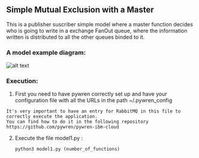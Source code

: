 ## Simple Mutual Exclusion with a Master

This is a publisher suscriber simple model where a master function decides who is going to write in a exchange FanOut queue, where the information written is distributed to all the other queues binded to it.

### A model example diagram:

![alt text](https://i.ibb.co/R4n7B6P/Model1.png)

### Execution:

  1.  First you need to have pywren correctly set up and have your configuration file with all the URLs in the path ~/.pywren_config 
    
    It's very important to have an entry for RabbitMQ in this file to correctly execute the application. 
    You can find how to do it in the following repository https://github.com/pywren/pywren-ibm-cloud
  
  2.  Execute the file model1.py :
  
      ```
      python3 model1.py (number_of_functions)
      ```
